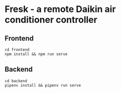 # Fresk - a remote Daikin air conditioner controller

## Frontend

```
cd frontend
npm install && npm run serve
```

## Backend

```
cd backend
pipenv install && pipenv run serve
```
